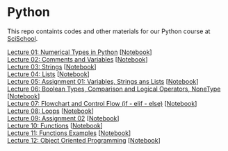 # Python
This repo containts codes and other materials for our Python course at [SciSchool](https://scischool.ir/).

            
<a href="./Lecture-01-numerical-types-in-python.html">Lecture 01: Numerical Types in Python</a> [<a href="https://github.com/javadebadi/python-course/blob/master/Lecture-01-numerical-types-in-python.ipynb">Notebook</a>]             
<a href="./Lecture-02-comments-variables.html">Lecture 02: Comments and Variables</a> [<a href="https://github.com/javadebadi/python-course/blob/master/Lecture-02-comments-variables.ipynb">Notebook</a>]          
<a href="./Lecture-03-strings.html">Lecture 03: Strings</a> [<a href="https://github.com/javadebadi/python-course/blob/master/Lecture-03-strings.ipynb">Notebook</a>]          
<a href="./Lecture-04-lists.html">Lecture 04: Lists</a> [<a href="https://github.com/javadebadi/python-course/blob/master/Lecture-04-lists.ipynb">Notebook</a>]                  
<a href="./Lecture-05-Assignment-01.html">Lecture 05: Assignment 01: Variables, Strings ans Lists</a> [<a href="https://github.com/javadebadi/python-course/blob/master/Lecture-05-Assignment-01.ipynb">Notebook</a>]                          
<a href="./Lecture-06-boolean-types-and-comparison-logical-operators.html">Lecture 06: Boolean Types, Comparison and Logical Operators, NoneType</a> [<a href="https://github.com/javadebadi/python-course/blob/master/Lecture-06-boolean-types-and-comparison-logical-operators.ipynb">Notebook</a>]                             
<a href="./Lecture-07-flowchart-and-control-flow.html">Lecture 07: Flowchart and Control Flow (if - elif - else)</a> [<a href="https://github.com/javadebadi/python-course/blob/master/Lecture-07-flowchart-and-control-flow.ipynb">Notebook</a>]                   
<a href="./Lecture-08-Loops-in-Python.html">Lecture 08: Loops</a> [<a href="https://github.com/javadebadi/python-course/blob/master/Lecture-08-Loops-in-Python.ipynb">Notebook</a>]                                
<a href="./Lecture-09-Assignment-02.html">Lecture 09: Assignment 02</a> [<a href="https://github.com/javadebadi/python-course/blob/master/Lecture-09-Assignment-02.ipynb">Notebook</a>]                                                           
<a href="./Lecture-10-Functions.html">Lecture 10: Functions</a> [<a href="https://github.com/javadebadi/python-course/blob/master/Lecture-10-Functions.ipynb">Notebook</a>]                                        
<a href="./Lecture-11-Functions-examples.html">Lecture 11: Functions Examples</a> [<a href="https://github.com/javadebadi/python-course/blob/master/Lecture-11-Functions-examples.ipynb">Notebook</a>]             
<a href="./Lecture-12-Object-Oriented-Programming.html">Lecture 12: Object Oriented Programming</a> [<a href="https://github.com/javadebadi/python-course/blob/master/Lecture-12-Object-Oriented-Programming.ipynb">Notebook</a>]             


